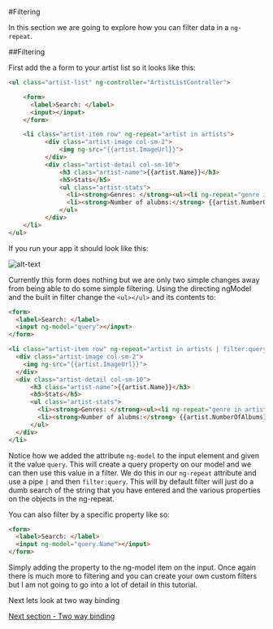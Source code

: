 #Filtering

In this section we are going to explore how you can filter data in a `ng-repeat`.

##Filtering

First add the a form to your artist list so it looks like this:

```html
<ul class="artist-list" ng-controller="ArtistListController">

    <form>
      <label>Search: </label>
      <input></input>
    </form>

    <li class="artist-item row" ng-repeat="artist in artists">
          <div class="artist-image col-sm-2">
              <img ng-src="{{artist.ImageUrl}}">
          </div>
          <div class="artist-detail col-sm-10">
              <h3 class="artist-name">{{artist.Name}}</h3>
              <h5>Stats</h5>
              <ul class="artist-stats">
                <li><strong>Genres: </strong><ul><li ng-repeat="genre in artist.Genres">{{genre}}</li></ul></li>
                <li><strong>Number of alubms:</strong> {{artist.NumberOfAlbums}}</li>    
              </ul>
          </div>
    </li>
</ul>
```

If you run your app it should look like this:

![alt-text](images/step-4-FormAdded.jpg "App with form added")

Currently this form does nothing but we are only two simple changes away from being able to do some simple filtering. Using the directing ngModel and the built in filter change the `<ul></ul>` and its contents to:

```html
<form>
  <label>Search: </label>
  <input ng-model="query"></input>
</form>

<li class="artist-item row" ng-repeat="artist in artists | filter:query">
  <div class="artist-image col-sm-2">
    <img ng-src="{{artist.ImageUrl}}">
  </div>
  <div class="artist-detail col-sm-10">
      <h3 class="artist-name">{{artist.Name}}</h3>
      <h5>Stats</h5>
      <ul class="artist-stats">
        <li><strong>Genres: </strong><ul><li ng-repeat="genre in artist.Genres">{{genre}}</li></ul></li>
        <li><strong>Number of alubms:</strong> {{artist.NumberOfAlbums}}</li>    
      </ul>
  </div>
</li>
```

Notice how we added the attribute `ng-model` to the input element and given it the value `query`. This will create a query property on our model and we can then use this value in a filter. We do this in our `ng-repeat` attribute and use a pipe `|` and then `filter:query`. This will by default filter will just do a dumb search of the string that you have entered and the various properties on the objects in the ng-repeat.

You can also filter by a specific property like so:

```html
<form>
  <label>Search: </label>
  <input ng-model="query.Name"></input>
</form>
```

Simply adding the property to the ng-model item on the input. Once again there is much more to filtering and you can create your own custom filters but I am not going to go into a lot of detail in this tutorial.

Next lets look at two way binding

[Next section - Two way binding](4.two-way-binding.md)
